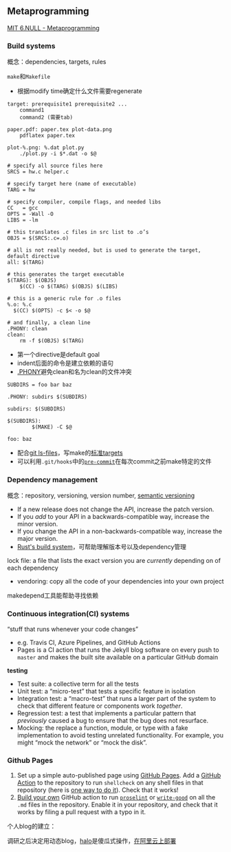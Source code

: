 ## Metaprogramming

[MIT 6.NULL - Metaprogramming](https://missing.csail.mit.edu/2020/metaprogramming/)

### Build systems

概念：dependencies, targets, rules

`make`和`Makefile`
* 根据modify time确定什么文件需要regenerate
```shell
target: prerequisite1 prerequisite2 ...
	command1
	command2 (需要tab)
```
```shell
paper.pdf: paper.tex plot-data.png
	pdflatex paper.tex

plot-%.png: %.dat plot.py
	./plot.py -i $*.dat -o $@
```


```shell
# specify all source files here
SRCS = hw.c helper.c

# specify target here (name of executable)
TARG = hw

# specify compiler, compile flags, and needed libs
CC   = gcc
OPTS = -Wall -O
LIBS = -lm

# this translates .c files in src list to .o’s
OBJS = $(SRCS:.c=.o)

# all is not really needed, but is used to generate the target, default directive
all: $(TARG)

# this generates the target executable
$(TARG): $(OBJS)
	$(CC) -o $(TARG) $(OBJS) $(LIBS)
	
# this is a generic rule for .o files
%.o: %.c
  $(CC) $(OPTS) -c $< -o $@

# and finally, a clean line
.PHONY: clean
clean:
	rm -f $(OBJS) $(TARG)
```
* 第一个directive是default goal
* indent后面的命令是建立依赖的语句
* [.PHONY](https://www.gnu.org/software/make/manual/html_node/Phony-Targets.html)避免clean和名为clean的文件冲突

```shell
SUBDIRS = foo bar baz

.PHONY: subdirs $(SUBDIRS)

subdirs: $(SUBDIRS)

$(SUBDIRS):
        $(MAKE) -C $@

foo: baz
```

* 配合[git ls-files](https://git-scm.com/docs/git-ls-files)，写make的[标准targets](https://www.gnu.org/software/make/manual/html_node/Standard-Targets.html#Standard-Targets)
* 可以利用`.git/hooks`中的[`pre-commit`](https://git-scm.com/docs/githooks#_pre_commit)在每次commit之前make特定的文件

### Dependency management
概念：repository, versioning, version number, [semantic versioning](https://semver.org/)

- If a new release does not change the API, increase the patch version.
- If you *add* to your API in a backwards-compatible way, increase the minor version.
- If you change the API in a non-backwards-compatible way, increase the major version.
- [Rust's build system](https://doc.rust-lang.org/cargo/reference/specifying-dependencies.html)，可帮助理解版本号以及dependency管理

lock file: a file that lists the exact version you are *currently* depending on of each dependency

* vendoring: copy all the code of your dependencies into your own project

makedepend工具能帮助寻找依赖

### Continuous integration(CI) systems

“stuff that runs whenever your code changes”

* e.g. Travis CI, Azure Pipelines, and GitHub Actions
* Pages is a CI action that runs the Jekyll blog software on every push to `master` and makes the built site available on a particular GitHub domain

**testing**

- Test suite: a collective term for all the tests
- Unit test: a “micro-test” that tests a specific feature in isolation
- Integration test: a “macro-test” that runs a larger part of the system to check that different feature or components work *together*.
- Regression test: a test that implements a particular pattern that *previously* caused a bug to ensure that the bug does not resurface.
- Mocking: the replace a function, module, or type with a fake implementation to avoid testing unrelated functionality. For example, you might “mock the network” or “mock the disk”.

### Github Pages
1. Set up a simple auto-published page using [GitHub Pages](https://help.github.com/en/actions/automating-your-workflow-with-github-actions). Add a [GitHub Action](https://github.com/features/actions) to the repository to run `shellcheck` on any shell files in that repository (here is [one way to do it](https://github.com/marketplace/actions/shellcheck)). Check that it works!
2. [Build your own](https://help.github.com/en/actions/automating-your-workflow-with-github-actions/building-actions) GitHub action to run [`proselint`](http://proselint.com/) or [`write-good`](https://github.com/btford/write-good) on all the `.md` files in the repository. Enable it in your repository, and check that it works by filing a pull request with a typo in it.



个人blog的建立：

调研之后决定用动态blog，[halo](https://halo.run/)是傻瓜式操作，[在阿里云上部署](https://blog.csdn.net/weixin_43160252/article/details/104864279)




